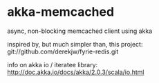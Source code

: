 akka-memcached
==============

async, non-blocking memcached client using akka

inspired by, but much simpler than, this project: git://github.com/derekjw/fyrie-redis.git

info on akka io / iteratee library: http://doc.akka.io/docs/akka/2.0.3/scala/io.html

